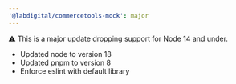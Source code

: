 ```yaml
---
'@labdigital/commercetools-mock': major
---
```

:warning: This is a major update dropping support for Node 14 and under.

- Updated node to version 18
- Updated pnpm to version 8
- Enforce eslint with default library
